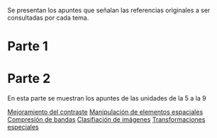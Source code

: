 Se presentan los apuntes que señalan las referencias originales a ser consultadas por cada tema.

# Parte 1


# Parte 2

En esta parte se muestran los apuntes de las unidades de la 5 a la 9

[Mejoramiento del contraste](5-Mejoramiento.html)
[Manipulación de elementos espaciales](6-ManipulaciónEspacial.html)
[Compresión de bandas](7-compresion.html)
[Clasifiación de imágenes](8-clasificacion.html)
[Transformaciones especiales](9-Transformaciones.html)
